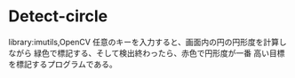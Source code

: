 # Detect-circle
library:imutils,OpenCV
任意のキーを入力すると、画面内の円の円形度を計算しながら
緑色で標記する、そして検出終わったら、赤色で円形度が一番
高い目標を標記するプログラムである。
